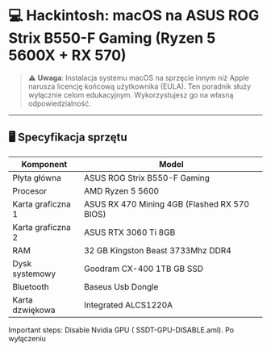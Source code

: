 # 💻 Hackintosh: macOS na ASUS ROG Strix B550-F Gaming (Ryzen 5 5600X + RX 570)


> ⚠️ **Uwaga**: Instalacja systemu macOS na sprzęcie innym niż Apple narusza licencję końcową użytkownika (EULA). Ten poradnik służy wyłącznie celom edukacyjnym. Wykorzystujesz go na własną odpowiedzialność.

---

## 🖥️ Specyfikacja sprzętu

| Komponent         | Model                                 |
|-------------------|---------------------------------------|
| Płyta główna      | ASUS ROG Strix B550-F Gaming          |
| Procesor          | AMD Ryzen 5 5600                      |
| Karta graficzna 1 | ASUS RX 470 Mining 4GB (Flashed RX 570 BIOS) |
| Karta graficzna 2 | ASUS RTX 3060 Ti 8GB                  |
| RAM               | 32 GB Kingston Beast 3733Mhz DDR4     |
| Dysk systemowy    | Goodram CX-400  1TB GB SSD            |
| Bluetooth         | Baseus Usb Dongle                     |
| Karta dzwiękowa   | Integrated ALCS1220A                  |

Important steps:
Disable Nvidia GPU ( SSDT-GPU-DISABLE.aml). Po wyłączeniu 
